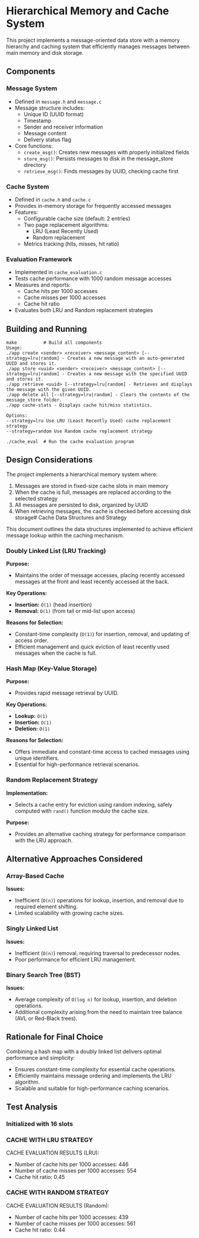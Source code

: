 # Hierarchical Memory and Cache System

This project implements a message-oriented data store with a memory hierarchy and caching system that efficiently manages messages between main memory and disk storage.

## Components

### Message System

- Defined in `message.h` and `message.c`
- Message structure includes:
  - Unique ID (UUID format)
  - Timestamp
  - Sender and receiver information
  - Message content
  - Delivery status flag
- Core functions:
  - `create_msg()`: Creates new messages with properly initialized fields
  - `store_msg()`: Persists messages to disk in the message_store directory
  - `retrieve_msg()`: Finds messages by UUID, checking cache first

### Cache System

- Defined in `cache.h` and `cache.c`
- Provides in-memory storage for frequently accessed messages
- Features:
  - Configurable cache size (default: 2 entries)
  - Two page replacement algorithms:
    - LRU (Least Recently Used)
    - Random replacement
  - Metrics tracking (hits, misses, hit ratio)

### Evaluation Framework

- Implemented in `cache_evaluation.c`
- Tests cache performance with 1000 random message accesses
- Measures and reports:
  - Cache hits per 1000 accesses
  - Cache misses per 1000 accesses
  - Cache hit ratio
- Evaluates both LRU and Random replacement strategies

## Building and Running

```
make          # Build all components
Usage:
./app create <sender> <receiver> <message_content> [--strategy=lru|random] - Creates a new message with an auto-generated UUID and stores it.
./app store <uuid> <sender> <receiver> <message_content> [--strategy=lru|random] - Creates a new message with the specified UUID and stores it.
./app retrieve <uuid> [--strategy=lru|random] - Retrieves and displays the message with the given UUID.
./app delete all [--strategy=lru|random] - Clears the contents of the message_store folder.
./app cache-stats - Displays cache hit/miss statistics.

Options:
--strategy=lru Use LRU (Least Recently Used) cache replacement strategy
--strategy=random Use Random cache replacement strategy

./cache_eval  # Run the cache evaluation program
```

## Design Considerations

The project implements a hierarchical memory system where:

1. Messages are stored in fixed-size cache slots in main memory
2. When the cache is full, messages are replaced according to the selected strategy
3. All messages are persisted to disk, organized by UUID
4. When retrieving messages, the cache is checked before accessing disk storage# Cache Data Structures and Strategy

This document outlines the data structures implemented to achieve efficient message lookup within the caching mechanism.

### Doubly Linked List (LRU Tracking)

**Purpose:**

- Maintains the order of message accesses, placing recently accessed messages at the front and least recently accessed at the back.

**Key Operations:**

- **Insertion:** `O(1)` (head insertion)
- **Removal:** `O(1)` (from tail or mid-list upon access)

**Reasons for Selection:**

- Constant-time complexity (`O(1)`) for insertion, removal, and updating of access order.
- Efficient management and quick eviction of least recently used messages when the cache is full.

### Hash Map (Key-Value Storage)

**Purpose:**

- Provides rapid message retrieval by UUID.

**Key Operations:**

- **Lookup:** `O(1)`
- **Insertion:** `O(1)`
- **Deletion:** `O(1)`

**Reasons for Selection:**

- Offers immediate and constant-time access to cached messages using unique identifiers.
- Essential for high-performance retrieval scenarios.

### Random Replacement Strategy

**Implementation:**

- Selects a cache entry for eviction using random indexing, safely computed with `rand()` function modulo the cache size.

**Purpose:**

- Provides an alternative caching strategy for performance comparison with the LRU approach.

## Alternative Approaches Considered

### Array-Based Cache

**Issues:**

- Inefficient (`O(n)`) operations for lookup, insertion, and removal due to required element shifting.
- Limited scalability with growing cache sizes.

### Singly Linked List

**Issues:**

- Inefficient (`O(n)`) removal, requiring traversal to predecessor nodes.
- Poor performance for efficient LRU management.

### Binary Search Tree (BST)

**Issues:**

- Average complexity of `O(log n)` for lookup, insertion, and deletion operations.
- Additional complexity arising from the need to maintain tree balance (AVL or Red-Black trees).

## Rationale for Final Choice

Combining a hash map with a doubly linked list delivers optimal performance and simplicity:

- Ensures constant-time complexity for essential cache operations.
- Efficiently maintains message ordering and implements the LRU algorithm.
- Scalable and suitable for high-performance caching scenarios.

## Test Analysis

### Initialized with 16 slots
### CACHE WITH LRU STRATEGY
CACHE EVALUATION RESULTS (LRU):
- Number of cache hits per 1000 accesses: 446
- Number of cache misses per 1000 accesses: 554
- Cache hit ratio: 0.45

### CACHE WITH RANDOM STRATEGY
CACHE EVALUATION RESULTS (Random):
- Number of cache hits per 1000 accesses: 439
- Number of cache misses per 1000 accesses: 561
- Cache hit ratio: 0.44





